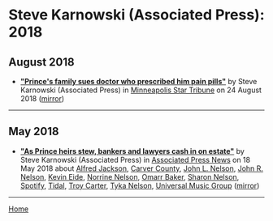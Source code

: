 # Steve Karnowski (Associated Press): 2018

## August 2018

 - [**"Prince's family sues doctor who prescribed him pain pills"**](http://www.startribune.com/prince-s-family-sues-doctor-who-prescribed-him-pain-pills/491668831/) by Steve Karnowski (Associated Press) in [Minneapolis Star Tribune](http://www.startribune.com/) on 24 August 2018 ([mirror](https://web.archive.org/web/*/http://www.startribune.com/prince-s-family-sues-doctor-who-prescribed-him-pain-pills/491668831/))

----

## May 2018

 - [**"As Prince heirs stew, bankers and lawyers cash in on estate"**](https://apnews.com/d9847863113d4ff8bd70850dd6a6cd2e) by Steve Karnowski (Associated Press) in [Associated Press News](https://apnews.com/) on 18 May 2018 about [Alfred Jackson](../../../topics/alfred-jackson/index.md), [Carver County](../../../topics/carver-county/index.md), [John L. Nelson](../../../topics/john-l-nelson/index.md), [John R. Nelson](../../../topics/john-r-nelson/index.md), [Kevin Eide](../../../topics/kevin-eide/index.md), [Norrine Nelson](../../../topics/norrine-nelson/index.md), [Omarr Baker](../../../topics/omarr-baker/index.md), [Sharon Nelson](../../../topics/sharon-nelson/index.md), [Spotify](../../../topics/spotify/index.md), [Tidal](../../../topics/tidal/index.md), [Troy Carter](../../../topics/troy-carter/index.md), [Tyka Nelson](../../../topics/tyka-nelson/index.md), [Universal Music Group](../../../topics/universal-music-group/index.md) ([mirror](https://web.archive.org/web/*/https://apnews.com/d9847863113d4ff8bd70850dd6a6cd2e))

----

[Home](../)
